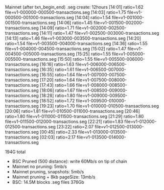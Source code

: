 Mainnet (after txn_begin_end) .seg create: 12hours
[14:01] ratio=1.62 file=v1-000000-000500-transactions.seg
[14:03] ratio=1.75 file=v1-000500-001000-transactions.seg
[14:04] ratio=1.54 file=v1-001000-001500-transactions.seg
[14:06] ratio=1.45 file=v1-001500-002000-transactions.seg
[14:09] ratio=1.71 file=v1-002000-002500-transactions.seg
[14:11] ratio=1.47 file=v1-002500-003000-transactions.seg
[14:13] ratio=1.46 file=v1-003000-003500-transactions.seg
[14:20] ratio=1.54 file=v1-003500-004000-transactions.seg
[14:36] ratio=1.55 file=v1-004000-004500-transactions.seg
[15:02] ratio=1.47 file=v1-004500-005000-transactions.seg
[15:25] ratio=1.55 file=v1-005000-005500-transactions.seg
[15:50] ratio=1.55 file=v1-005500-006000-transactions.seg
[16:16] ratio=1.63 file=v1-006000-006500-transactions.seg
[16:35] ratio=1.61 file=v1-006500-007000-transactions.seg
[16:55] ratio=1.64 file=v1-007000-007500-transactions.seg
[17:20] ratio=1.64 file=v1-007500-008000-transactions.seg
[17:43] ratio=1.66 file=v1-008000-008500-transactions.seg
[18:06] ratio=1.67 file=v1-008500-009000-transactions.seg
[18:28] ratio=1.80 file=v1-009000-009500-transactions.seg
[18:52] ratio=1.72 file=v1-009500-010000-transactions.seg
[19:23] ratio=1.70 file=v1-010000-010500-transactions.seg
[20:06] ratio=1.81 file=v1-010500-011000-transactions.seg
[20:46] ratio=1.80 file=v1-011000-011500-transactions.seg
[21:29] ratio=1.80 file=v1-011500-012000-transactions.seg
[22:21] ratio=1.83 file=v1-012000-012500-transactions.seg
[23:22] ratio=2.07 file=v1-012500-013000-transactions.seg
[00:45] ratio=2.33 file=v1-013000-013500-transactions.seg
[02:03] ratio=2.17 file=v1-013500-014000-transactions.seg

194G total


- BSC Pruned (500 distance): write 60Mb/s on tip of chain
- Mainnet no pruning: 5mb/s
- Mainnet pruning, snapshots: 5mb/s
- Mainnet pruning + 8kb pageSize: 13mb/s
- BSC: 14.5M blocks .seg files 376Gb


